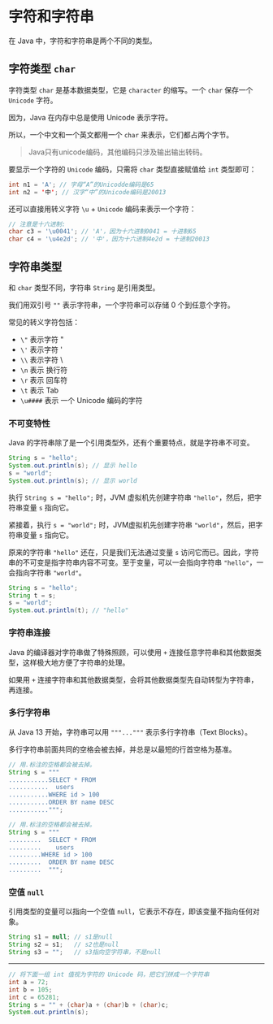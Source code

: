 # 字符和字符串

在 Java 中，字符和字符串是两个不同的类型。

## 字符类型 `char`

字符类型 `char` 是基本数据类型，它是 `character` 的缩写。一个 `char` 保存一个 `Unicode` 字符。

因为，Java 在内存中总是使用 Unicode 表示字符。

所以，一个中文和一个英文都用一个 `char` 来表示，它们都占两个字节。

> Java只有unicode编码，其他编码只涉及输出输出转码。

要显示一个字符的 `Unicode` 编码，只需将 `char` 类型直接赋值给 `int` 类型即可：

```java
int n1 = 'A'; // 字母“A”的Unicodde编码是65
int n2 = '中'; // 汉字“中”的Unicode编码是20013
```

还可以直接用转义字符 `\u` + `Unicode` 编码来表示一个字符：

```java
// 注意是十六进制:
char c3 = '\u0041'; // 'A'，因为十六进制0041 = 十进制65
char c4 = '\u4e2d'; // '中'，因为十六进制4e2d = 十进制20013
```

## 字符串类型

和 `char` 类型不同，字符串 `String` 是引用类型。

我们用双引号 `""` 表示字符串，一个字符串可以存储 0 个到任意个字符。

常见的转义字符包括：

- `\"` 表示字符 "
- `\'` 表示字符 '
- `\\` 表示字符 \
- `\n` 表示 换行符
- `\r` 表示 回车符
- `\t` 表示 Tab
- `\u####` 表示 一个 Unicode 编码的字符

### 不可变特性

Java 的字符串除了是一个引用类型外，还有个重要特点，就是字符串不可变。

```java
String s = "hello";
System.out.println(s); // 显示 hello
s = "world";
System.out.println(s); // 显示 world
```

执行 `String s = "hello";` 时，JVM 虚拟机先创建字符串 `"hello"`，然后，把字符串变量 `s` 指向它。

紧接着，执行 `s = "world";` 时，JVM虚拟机先创建字符串 `"world"`，然后，把字符串变量 `s` 指向它。

原来的字符串 `"hello"` 还在，只是我们无法通过变量 `s` 访问它而已。因此，字符串的不可变是指字符串内容不可变。至于变量，可以一会指向字符串 `"hello"`，一会指向字符串 `"world"`。

```java
String s = "hello";
String t = s;
s = "world";
System.out.println(t); // "hello"
```

### 字符串连接

Java 的编译器对字符串做了特殊照顾，可以使用 `+` 连接任意字符串和其他数据类型，这样极大地方便了字符串的处理。

如果用 `+` 连接字符串和其他数据类型，会将其他数据类型先自动转型为字符串，再连接。

### 多行字符串

从 Java 13 开始，字符串可以用 `"""..."""` 表示多行字符串（Text Blocks）。

多行字符串前面共同的空格会被去掉，并总是以最短的行首空格为基准。

```java
// 用.标注的空格都会被去掉。
String s = """
...........SELECT * FROM
...........  users
...........WHERE id > 100
...........ORDER BY name DESC
...........""";
```

```java
// 用.标注的空格都会被去掉。
String s = """
.........  SELECT * FROM
.........    users
.........WHERE id > 100
.........  ORDER BY name DESC
.........  """;
```

### 空值 `null`

引用类型的变量可以指向一个空值 `null`，它表示不存在，即该变量不指向任何对象。

```java
String s1 = null; // s1是null
String s2 = s1;   // s2也是null
String s3 = "";   // s3指向空字符串，不是null
```

---

```java
// 将下面一组 int 值视为字符的 Unicode 码，把它们拼成一个字符串
int a = 72;
int b = 105;
int c = 65281;
String s = "" + (char)a + (char)b + (char)c;
System.out.println(s);
```
